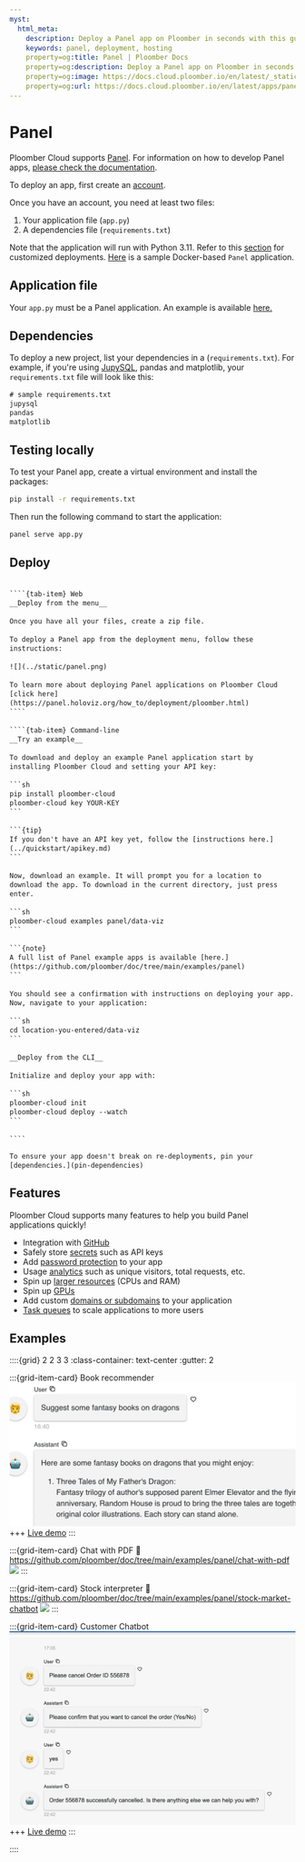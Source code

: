 ```yaml
---
myst:
  html_meta:
    description: Deploy a Panel app on Ploomber in seconds with this guide.
    keywords: panel, deployment, hosting
    property=og:title: Panel | Ploomber Docs
    property=og:description: Deploy a Panel app on Ploomber in seconds with this guide.
    property=og:image: https://docs.cloud.ploomber.io/en/latest/_static/opengraph-images-panel.png
    property=og:url: https://docs.cloud.ploomber.io/en/latest/apps/panel.html
---
```


# Panel

Ploomber Cloud supports [Panel](https://github.com/holoviz/panel). For information on how to develop Panel apps, [please check the documentation](https://panel.holoviz.org/).

To deploy an app, first create an [account](https://platform.ploomber.io/register?utm_source=panel&utm_medium=documentation).

Once you have an account, you need at least two files:

1. Your application file (`app.py`)
2. A dependencies file (`requirements.txt`)

Note that the application will run with Python 3.11. Refer to this [section](../faq/faq.md#customize-deployment) for customized deployments.
[Here](https://github.com/ploomber/doc/tree/main/examples/panel/docker-based) is a sample Docker-based `Panel` application.


## Application file

Your `app.py` must be a Panel application. An example is available [here.](https://github.com/ploomber/doc/blob/main/examples/panel/data-viz/app.py)

## Dependencies

To deploy a new project, list your dependencies in a (`requirements.txt`). For example, if you're using [JupySQL](https://jupysql.ploomber.io), pandas and matplotlib, your `requirements.txt` file will look like this:

```
# sample requirements.txt
jupysql
pandas
matplotlib
```

## Testing locally

To test your Panel app, create a virtual environment and install the packages:

```bash
pip install -r requirements.txt
```

Then run the following command to start the application:

```bash
panel serve app.py
```

## Deploy

`````{tab-set}

````{tab-item} Web
__Deploy from the menu__

Once you have all your files, create a zip file.

To deploy a Panel app from the deployment menu, follow these instructions:

![](../static/panel.png)

To learn more about deploying Panel applications on Ploomber Cloud [click here](https://panel.holoviz.org/how_to/deployment/ploomber.html)
````

````{tab-item} Command-line
__Try an example__

To download and deploy an example Panel application start by installing Ploomber Cloud and setting your API key:

```sh
pip install ploomber-cloud
ploomber-cloud key YOUR-KEY
```

```{tip}
If you don't have an API key yet, follow the [instructions here.](../quickstart/apikey.md)
```

Now, download an example. It will prompt you for a location to download the app. To download in the current directory, just press enter.

```sh
ploomber-cloud examples panel/data-viz
```

```{note}
A full list of Panel example apps is available [here.](https://github.com/ploomber/doc/tree/main/examples/panel)
```

You should see a confirmation with instructions on deploying your app. Now, navigate to your application:

```sh
cd location-you-entered/data-viz
```

__Deploy from the CLI__

Initialize and deploy your app with:

```sh
ploomber-cloud init
ploomber-cloud deploy --watch
```

````
`````


```{tip}
To ensure your app doesn't break on re-deployments, pin your [dependencies.](pin-dependencies)
```

## Features

Ploomber Cloud supports many features to help you build Panel applications quickly!

- Integration with [GitHub](../user-guide/github.md)
- Safely store [secrets](../user-guide/secrets.md) such as API keys
- Add [password protection](../user-guide/password.md) to your app
- Usage [analytics](../user-guide/analytics.md) such as unique visitors, total requests, etc.
- Spin up [larger resources](../user-guide/resources.md) (CPUs and RAM)
- Spin up [GPUs](../user-guide/gpu.md)
- Add custom [domains or subdomains](../user-guide/custom-domains.md) to your application
- [Task queues](task-queues) to scale applications to more users


## Examples

::::{grid} 2 2 3 3
:class-container: text-center
:gutter: 2

:::{grid-item-card} Book recommender
[![](../../examples/panel/book-recommender/screenshot.webp)](https://github.com/ploomber/doc/tree/main/examples/panel/book-recommender)
+++
[Live demo](https://gentle-frost-8296.ploomberapp.io)
:::

:::{grid-item-card} Chat with PDF
:link: https://github.com/ploomber/doc/tree/main/examples/panel/chat-with-pdf
![](https://github.com/ploomber/doc/raw/main/examples/panel/chat-with-pdf/screenshot.webp)
:::

:::{grid-item-card} Stock interpreter
:link: https://github.com/ploomber/doc/tree/main/examples/panel/stock-market-chatbot
![](https://github.com/ploomber/doc/raw/main/examples/panel/stock-market-chatbot/screenshot.webp)
:::

:::{grid-item-card} Customer Chatbot
[![](../../examples/panel/customer-chatbot/screenshot.webp)](https://github.com/ploomber/doc/tree/main/examples/panel/customer-chatbot)
+++
[Live demo](https://black-poetry-5215.ploomberapp.io)
:::


::::
